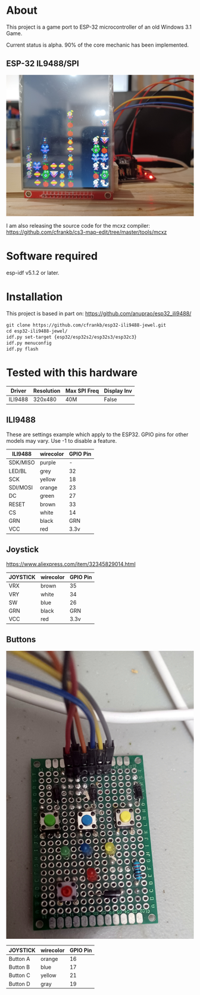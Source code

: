 # About

This project is a game port to ESP-32 microcontroller of an old Windows 3.1 Game.

Current status is alpha. 90% of the core mechanic has been implemented.

## ESP-32 IL9488/SPI

![Image](images/20221224_070828.jpg "icon")

I am also releasing the source code for the mcxz compiler:
https://github.com/cfrankb/cs3-map-edit/tree/master/tools/mcxz

# Software required

esp-idf v5.1.2 or later.

# Installation

This project is based in part on: https://github.com/anuprao/esp32_ili9488/

```Shell
git clone https://github.com/cfrankb/esp32-ili9488-jewel.git
cd esp32-ili9488-jewel/
idf.py set-target {esp32/esp32s2/esp32s3/esp32c3}
idf.py menuconfig
idf.py flash
```

# Tested with this hardware

| Driver  | Resolution | Max SPI Freq | Display Inv |
| ------- | ---------- | ------------ | ----------- |
| ILI9488 | 320x480    | 40M          | False       |

## ILI9488

These are settings example which apply to the ESP32.
GPIO pins for other models may vary. Use -1 to disable a feature.

| ILI9488  | wirecolor | GPIO Pin |
| -------- | --------- | -------- |
| SDK/MISO | purple    | -        |
| LED/BL   | grey      | 32       |
| SCK      | yellow    | 18       |
| SDI/MOSI | orange    | 23       |
| DC       | green     | 27       |
| RESET    | brown     | 33       |
| CS       | white     | 14       |
| GRN      | black     | GRN      |
| VCC      | red       | 3.3v     |

## Joystick

https://www.aliexpress.com/item/32345829014.html

| JOYSTICK | wirecolor | GPIO Pin |
| -------- | --------- | -------- |
| VRX      | brown     | 35       |
| VRY      | white     | 34       |
| SW       | blue      | 26       |
| GRN      | black     | GRN      |
| VCC      | red       | 3.3v     |

## Buttons

![Image](images/20231214_150158-crop.jpg "icon")

| JOYSTICK | wirecolor | GPIO Pin |
| -------- | --------- | -------- |
| Button A | orange    | 16       |
| Button B | blue      | 17       |
| Button C | yellow    | 21       |
| Button D | gray      | 19       |
